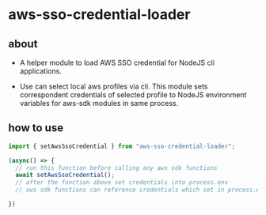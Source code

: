 # aws-sso-credential-loader

## about

- A helper module to load AWS SSO credential for NodeJS cli applications.

- Use can select local aws profiles via cli. This module sets correspondent credentials of selected profile to NodeJS environment variables for aws-sdk modules in same process.

## how to use

```typescript
import { setAwsSsoCredential } from "aws-sso-credential-loader";

(async() => {
  // run this function before calling any aws sdk functions
  await setAwsSsoCredential();
  // after the function above set credentials into process.env 
  // aws sdk functions can reference credentials which set in process.env

})
```

